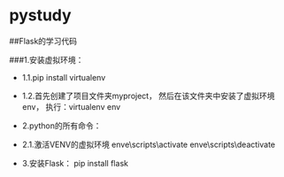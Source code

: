 # pystudy

##Flask的学习代码

###1.安装虚拟环境：
- 1.1.pip install virtualenv
- 1.2.首先创建了项目文件夹myproject，
    然后在该文件夹中安装了虚拟环境env，
    执行：virtualenv env

- 2.python的所有命令：
- 2.1.激活VENV的虚拟环境
    enve\scripts\activate
    enve\scripts\deactivate

- 3.安装Flask：
  pip install flask
